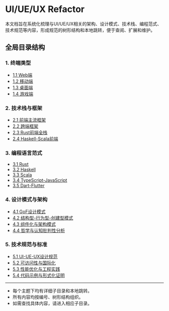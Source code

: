 # UI/UE/UX Refactor

本文档旨在系统化梳理与UI/UE/UX相关的架构、设计模式、技术栈、编程范式、技术规范等内容，形成规范的树形结构和本地跳转，便于查阅、扩展和维护。

## 全局目录结构

### 1. 终端类型
- [1.1 Web端](./1.终端类型/1.1%20Web端.md)
- [1.2 移动端](./1.终端类型/1.2%20移动端.md)
- [1.3 桌面端](./1.终端类型/1.3%20桌面端.md)
- [1.4 游戏端](./1.终端类型/1.4%20游戏端.md)

### 2. 技术栈与框架
- [2.1 前端主流框架](./2.技术栈与框架/2.1%20前端主流框架.md)
- [2.2 跨端框架](./2.技术栈与框架/2.2%20跨端框架.md)
- [2.3 Rust前端全栈](./2.技术栈与框架/2.3%20Rust前端全栈.md)
- [2.4 Haskell-Scala前端](./2.技术栈与框架/2.4%20Haskell-Scala前端.md)

### 3. 编程语言范式
- [3.1 Rust](./3.编程语言范式/3.1%20Rust.md)
- [3.2 Haskell](./3.编程语言范式/3.2%20Haskell.md)
- [3.3 Scala](./3.编程语言范式/3.3%20Scala.md)
- [3.4 TypeScript-JavaScript](./3.编程语言范式/3.4%20TypeScript-JavaScript.md)
- [3.5 Dart-Flutter](./3.编程语言范式/3.5%20Dart-Flutter.md)

### 4. 设计模式与架构
- [4.1 GoF设计模式](./4.设计模式与架构/4.1%20GoF设计模式.md)
- [4.2 结构型-行为型-创建型模式](./4.设计模式与架构/4.2%20结构型-行为型-创建型模式.md)
- [4.3 组件化与架构模式](./4.设计模式与架构/4.3%20组件化与架构模式.md)
- [4.4 哲学与认知批判性分析](./4.设计模式与架构/4.4%20哲学与认知批判性分析.md)

### 5. 技术规范与标准
- [5.1 UI-UE-UX设计规范](./5.技术规范与标准/5.1%20UI-UE-UX设计规范.md)
- [5.2 可访问性与国际化](./5.技术规范与标准/5.2%20可访问性与国际化.md)
- [5.3 性能优化与工程实践](./5.技术规范与标准/5.3%20性能优化与工程实践.md)
- [5.4 代码示例与形式化证明](./5.技术规范与标准/5.4%20代码示例与形式化证明.md)

---

- 每个主题下均有详细子目录和本地跳转。
- 所有内容均按编号、树形结构组织。
- 如需查找具体内容，请进入相应子目录。
